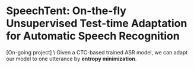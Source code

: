 # SpeechTent: On-the-fly Unsupervised Test-time Adaptation for Automatic Speech Recognition
[On-going project] \\
Given a CTC-based trained ASR model, we can adapt our model to one utterance by **entropy minimization**.

